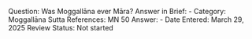 Question: Was Moggallāna ever Māra?
Answer in Brief: -
 Category: Moggallāna
Sutta References: MN 50
Answer: -
Date Entered: March 29, 2025
Review Status: Not started